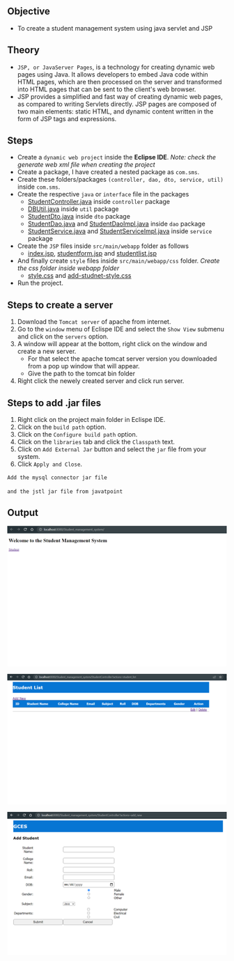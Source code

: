 
## Objective

- To create a student management system using java servlet and JSP

## Theory

- `JSP, or JavaServer Pages`, is a technology for creating dynamic web pages using Java. It allows developers to embed Java code within HTML pages, which are then processed on the server and transformed into HTML pages that can be sent to the client's web browser.
- JSP provides a simplified and fast way of creating dynamic web pages, as compared to writing Servlets directly. JSP pages are composed of two main elements: static HTML, and dynamic content written in the form of JSP tags and expressions.

## Steps

- Create a `dynamic web project` inside the **Eclipse IDE**. *Note: check the generate web xml file when creating the project*
- Create a package, I have created a nested package as `com.sms`.
- Create these folders/packages `(controller, dao, dto, service, util)` inside `com.sms`.
- Create the respective `java` or `interface` file in the packages
    - [StudentController.java](https://github.com/arjunq21/ead/blob/main/assignments/assignment1/src/main/java/com/sms/controller/StudentController.java) inside `controller` package
    - [DBUtil.java](https://github.com/arjunq21/ead/blob/main/assignments/assignment1/src/main/java/com/sms/util/DBUtil.java) inside `util` package
    - [StudentDto.java](https://github.com/arjunq21/ead/blob/main/assignments/assignment1/src/main/java/com/sms/dto/StudentDto.java) inside `dto` package
    - [StudentDao.java](https://github.com/arjunq21/ead/blob/main/assignments/assignment1/src/main/java/com/sms/dao/StudentDao.java) and [StudentDaoImpl.java](https://github.com/arjunq21/ead/blob/main/assignments/assignment1/src/main/java/com/sms/dao/StudentDaoImpl.java) inside `dao` package
    - [StudentService.java](https://github.com/arjunq21/ead/blob/main/assignments/assignment1/src/main/java/com/sms/service/StudentService.java) and [StudentServiceImpl.java](https://github.com/arjunq21/ead/blob/main/assignments/assignment1/src/main/java/com/sms/service/StudentServiceImpl.java) inside `service` package
- Create the `JSP` files inside `src/main/webapp` folder as follows
    - [index.jsp](https://github.com/arjunq21/ead/blob/main/assignments/assignment1/src/main/webapp/index.jsp), [studentform.jsp](https://github.com/arjunq21/ead/blob/main/assignments/assignment1/src/main/webapp/studentform.jsp) and [studentlist.jsp](https://github.com/arjunq21/ead/blob/main/assignments/assignment1/src/main/webapp/studentlist.jsp)
- And finally create `style` files inside `src/main/webapp/css` folder. *Create the css folder inside webapp folder*
    - [style.css](https://github.com/arjunq21/ead/blob/main/assignments/assignment1/src/main/webapp/css/style.css) and [add-studnet-style.css](https://github.com/arjunq21/ead/blob/main/assignments/assignment1/src/main/webapp/css/addStudentStyle.css)
- Run the project.

## Steps to create a server

1. Download the `Tomcat server` of apache from internet.
2. Go to the `window` menu of Eclispe IDE and select the `Show View` submenu and click on the `servers` option.
3. A window will appear at the bottom, right click on the window and create a new server.
    - For that select the apache tomcat server version you downloaded from a pop up window that will appear.
    - Give the path to the tomcat bin folder
4. Right click the newely created server and click run server. 

## Steps to add .jar files

1. Right click on the project main folder in Eclispe IDE.
2. Click on the `build path` option.
3. Click on the `Configure build path` option.
4. Click on the `libraries` tab and click the `Classpath` text.
5. Click on `Add External Jar` button and select the `jar` file from your system.
6. Click `Apply and Close`.

```
Add the mysql connector jar file

and the jstl jar file from javatpoint
```

## Output

![SMS home page](../../assets/sms_index.png)

![SMS Student List](../../assets/sms_list.png)

![SMS Student Add Form](../../assets/sms_form.png)